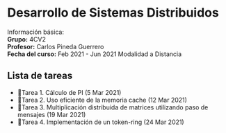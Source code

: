 # Desarrollo de Sistemas Distribuidos

Información básica:  
**Grupo:** 4CV2  
**Profesor:** Carlos Pineda Guerrero  
**Fecha del curso:** Feb 2021 - Jun 2021 Modalidad a Distancia

## Lista de tareas
- 📝Tarea 1. Cálculo de PI (5 Mar 2021)
- 📝Tarea 2. Uso eficiente de la memoria cache (12 Mar 2021)
- 📝Tarea 3. Multiplicación distribuida de matrices utilizando paso de mensajes (19 Mar 2021)
- 📝Tarea 4. Implementación de un token-ring (24 Mar 2021)

